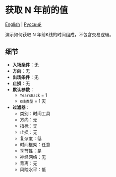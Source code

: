 # 获取 N 年前的值
[English](README.md) | [Русский](README_ru.md)

演示如何获取 N 年前K线的时间组成，不包含交易逻辑。

## 细节

- **入场条件**：无
- **方向**：无
- **出场条件**：无
- **止损**：无
- **默认参数**：
  - `YearsBack` = 1
  - `K线类型` = 1 天
- **过滤器**：
  - 类别：时间工具
  - 方向：无
  - 指标：无
  - 止损：无
  - 复杂度：低
  - 时间框架：任意
  - 季节性：是
  - 神经网络：无
  - 背离：无
  - 风险水平：低
